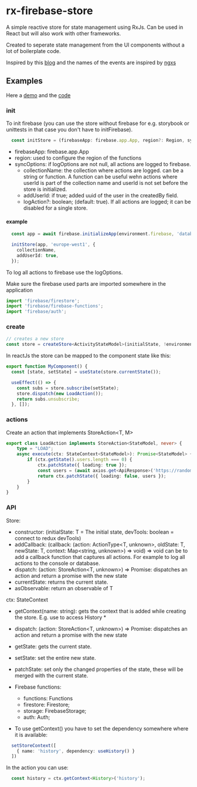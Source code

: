 # rx-firebase-store

A simple reactive store for state management using RxJs. 
Can be used in React but will also work with other frameworks.

Created to seperate state management from the UI components without a lot of boilerplate code.

Inspired by this [blog](https://blog.logrocket.com/rxjs-with-react-hooks-for-state-management/) and the names of the events
are inspired by [ngxs](https://www.ngxs.io)

## Examples

Here a [demo](https://rx-basic-store.web.app/) and the [code](https://github.com/Marcelh1983/rx-basic-store/tree/main/apps/example) 

### init

To init firebase (you can use the store without firebase for e.g. storybook or unittests in that case you don't have to initFirebase).

```typescript
  const initStore = (firebaseApp: firebase.app.App, region?: Region, syncOptions?: SyncOptions)
```
- firebaseApp: firebase.app.App
- region: used to configure the region of the functions
- syncOptions: if logOptions are not null, all actions are logged to firebase.
    - collectionName: the collection where actions are logged. can be a string or function. A function can be useful wehn actions where userId is part of the collection name and userId is not set before the store is initialized.
    - addUserId: if true; added uuid of the user in the createdBy field. 
    - logAction?: boolean; (default: true). If all actions are logged; it can be disabled for a single store. 

#### example

```typescript
  const app = await firebase.initializeApp(environment.firebase, 'database');

  initStore(app, 'europe-west1', {
    collectionName,
    addUserId: true,
  });
``` 

To log all actions to firebase use the logOptions.

Make sure the firebase used parts are imported somewhere in the application

```typescript
import 'firebase/firestore';
import 'firebase/firebase-functions';
import 'firebase/auth';
```

### create
```typescript
// creates a new store
const store = createStore<ActivityStateModel>(initialState, !environment.production);
```
In reactJs the store can be mapped to the component state like this:

```typescript
export function MyComponent() {
  const [state, setState] = useState(store.currentState());

  useEffect(() => {
    const subs = store.subscribe(setState);
    store.dispatch(new LoadAction());
    return subs.unsubscribe;
  }, []);
```

### actions

Create an action that implements StoreAction<T, M>

```typescript
export class LoadAction implements StoreAction<StateModel, never> {
    type = "LOAD";
    async execute(ctx: StateContext<StateModel>): Promise<StateModel> {
        if (ctx.getState().users.length === 0) {
            ctx.patchState({ loading: true });
            const users = (await axios.get<ApiResponse>('https://randomuser.me/api/?results=20')).data.results;
            return ctx.patchState({ loading: false, users });
        }
    }
}
```
### API

Store:
- constructor: (initialState: T = The initial state, devTools: boolean = connect to redux devTools)
- addCallback: (callback: (action: ActionType<T, unknown>, oldState: T, newState: T, context: Map<string, unknown>) => void) => void  can be to add a callback function that captures all actions. For example to log all actions to the console or database.
- dispatch: (action: StoreAction<T, unknown>) => Promise<T>: dispatches an action and return a promise with the new state
- currentState: returns the current state.
- asObservable: return an observable of T


ctx: StateContext<StateModel>
- getContext<T2>(name: string): gets the context that is added while creating the store. E.g. use to access History *
- dispatch: (action: StoreAction<T, unknown>) => Promise<T>: dispatches an action and return a promise with the new state
- getState: gets the current state.
- setState: set the entire new state.
- patchState: set only the changed properties of the state, these will be merged with the current state.

- Firebase functions:
  - functions: Functions
  - firestore: Firestore;
  - storage: FirebaseStorage;
  - auth: Auth;

* To use getContext() you have to set the dependency somewhere where it is available:

```typescript
  setStoreContext([
    { name: 'history', dependency: useHistory() }
  ])
```

In the action you can use: 

```typescript
  const history = ctx.getContext<History>('history');
```